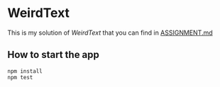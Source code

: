# WeirdText

This is my solution of _WeirdText_ that you can find in [ASSIGNMENT.md](ASSIGNMENT.md)

## How to start the app
```
npm install
npm test
```
